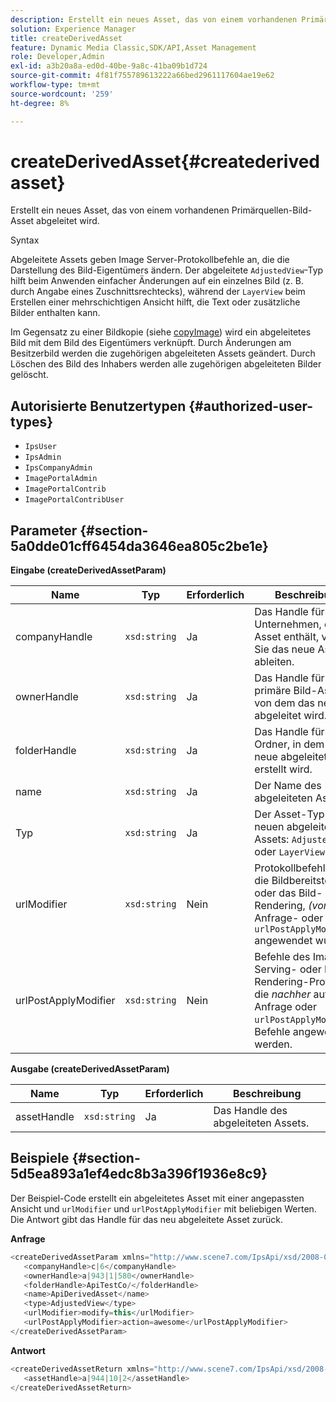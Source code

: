 ```yaml
---
description: Erstellt ein neues Asset, das von einem vorhandenen Primärquellen-Bild-Asset abgeleitet wird.
solution: Experience Manager
title: createDerivedAsset
feature: Dynamic Media Classic,SDK/API,Asset Management
role: Developer,Admin
exl-id: a3b20a8a-ed0d-40be-9a8c-41ba09b1d724
source-git-commit: 4f81f755789613222a66bed2961117604ae19e62
workflow-type: tm+mt
source-wordcount: '259'
ht-degree: 8%

---
```


# createDerivedAsset{#createderivedasset}

Erstellt ein neues Asset, das von einem vorhandenen Primärquellen-Bild-Asset abgeleitet wird.

Syntax

<!--<a id="section_FE43FF204ED644C2AC901AF45982E942"></a>-->

Abgeleitete Assets geben Image Server-Protokollbefehle an, die die Darstellung des Bild-Eigentümers ändern. Der abgeleitete `AdjustedView`-Typ hilft beim Anwenden einfacher Änderungen auf ein einzelnes Bild (z. B. durch Angabe eines Zuschnittsrechtecks), während der `LayerView` beim Erstellen einer mehrschichtigen Ansicht hilft, die Text oder zusätzliche Bilder enthalten kann.

Im Gegensatz zu einer Bildkopie (siehe [copyImage](../../../operations/c-operations-intro/c-methods/r-copy-image.md#reference-0785131e690b4ad08be69172023f35d0)) wird ein abgeleitetes Bild mit dem Bild des Eigentümers verknüpft. Durch Änderungen am Besitzerbild werden die zugehörigen abgeleiteten Assets geändert. Durch Löschen des Bild des Inhabers werden alle zugehörigen abgeleiteten Bilder gelöscht.

## Autorisierte Benutzertypen {#authorized-user-types}

* `IpsUser`
* `IpsAdmin`
* `IpsCompanyAdmin`
* `ImagePortalAdmin`
* `ImagePortalContrib`
* `ImagePortalContribUser`

## Parameter {#section-5a0dde01cff6454da3646ea805c2be1e}

**Eingabe (createDerivedAssetParam)**

| Name | Typ | Erforderlich | Beschreibung |
|---|---|---|---|
| companyHandle | `xsd:string` | Ja | Das Handle für das Unternehmen, das das Asset enthält, von dem Sie das neue Asset ableiten. |
| ownerHandle | `xsd:string` | Ja | Das Handle für das primäre Bild-Asset, von dem das neue Bild abgeleitet wird. |
| folderHandle | `xsd:string` | Ja | Das Handle für den Ordner, in dem das neue abgeleitete Asset erstellt wird. |
| name | `xsd:string` | Ja | Der Name des abgeleiteten Assets. |
| Typ | `xsd:string` | Ja | Der Asset-Typ des neuen abgeleiteten Assets: `AdjustedView` oder `LayerView`. |
| urlModifier | `xsd:string` | Nein | Protokollbefehle für die Bildbereitstellung oder das Bild-Rendering, *(vor* der Anfrage- oder `urlPostApplyModifier` angewendet wurden. |
| urlPostApplyModifier | `xsd:string` | Nein | Befehle des Image-Serving- oder Image-Rendering-Protokolls, die *nachher* auf die Anfrage oder `urlPostApplyModifier`-Befehle angewendet werden. |

**Ausgabe (createDerivedAssetParam)**

| Name | Typ | Erforderlich | Beschreibung |
|---|---|---|---|
| assetHandle | `xsd:string` | Ja | Das Handle des abgeleiteten Assets. |

## Beispiele {#section-5d5ea893a1ef4edc8b3a396f1936e8c9}

Der Beispiel-Code erstellt ein abgeleitetes Asset mit einer angepassten Ansicht und `urlModifier` und `urlPostApplyModifier` mit beliebigen Werten. Die Antwort gibt das Handle für das neu abgeleitete Asset zurück.

**Anfrage**

```java
<createDerivedAssetParam xmlns="http://www.scene7.com/IpsApi/xsd/2008-01-15">
   <companyHandle>c|6</companyHandle>
   <ownerHandle>a|943|1|580</ownerHandle>
   <folderHandle>ApiTestCo/</folderHandle>
   <name>ApiDerivedAsset</name>
   <type>AdjustedView</type>
   <urlModifier>modify=this</urlModifier>
   <urlPostApplyModifier>action=awesome</urlPostApplyModifier>
</createDerivedAssetParam>
```

**Antwort**

```java
<createDerivedAssetReturn xmlns="http://www.scene7.com/IpsApi/xsd/2008-01-15">
   <assetHandle>a|944|10|2</assetHandle>
</createDerivedAssetReturn>
```
